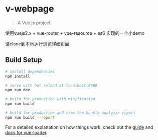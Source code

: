 # v-webpage

> A Vue.js project

使用vuejs2.x + vue-router + vue-resource + es6 实现的一个小demo

请clone到本地运行浏览详细页面

## Build Setup

``` bash
# install dependencies
npm install

# serve with hot reload at localhost:8080
npm run dev

# build for production with minification
npm run build

# build for production and view the bundle analyzer report
npm run build --report
```

For a detailed explanation on how things work, check out the [guide](http://vuejs-templates.github.io/webpack/) and [docs for vue-loader](http://vuejs.github.io/vue-loader).
